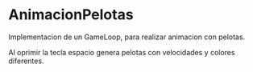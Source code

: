 # AnimacionPelotas

Implementacion de un GameLoop, para realizar animacion con pelotas.

Al oprimir la tecla espacio genera pelotas con velocidades y colores diferentes.
